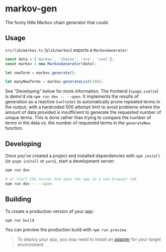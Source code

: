# markov-gen

The funny little Markov chain generator that could.

## Usage 

`src/lib/markov.ts` (`$lib/markov`) exports a `MarkovGenerator`:

```ts
const data = ['markov', 'chains', 'are', 'cool'];
const markov = new MarkovGenerator(data);

let newTerm = markov.generate();

let manyNewTerms = markov.generateList(100);
```

See "Developing" below for more information. The frontend (`+page.svelte`) is demo'd via `npm run dev -- --open`.
It implements the results of generation as a reactive `SvelteSet` to automatically prune repeated terms in the output, with a hardcoded 500 attempt limit to avoid problems where the amount of data provided is insufficient to generate the requested number of unique terms. This is done rather than trying to compare the number of terms in the data vs. the number of requested terms in the `generateNew` function.

## Developing

Once you've created a project and installed dependencies with `npm install` (or `pnpm install` or `yarn`), start a development server:

```bash
npm run dev

# or start the server and open the app in a new browser tab
npm run dev -- --open
```

## Building

To create a production version of your app:

```bash
npm run build
```

You can preview the production build with `npm run preview`.

> To deploy your app, you may need to install an [adapter](https://svelte.dev/docs/kit/adapters) for your target environment.
